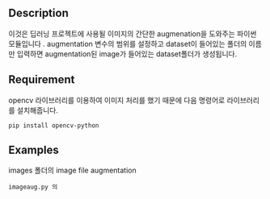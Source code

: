 ## Description
이것은 딥러닝 프로젝트에 사용될 이미지의 간단한 augmenation을 도와주는 파이썬 모듈입니다 . augmentation 변수의 범위를 설정하고 dataset이 들어있는 폴더의 이름만 입력하면 augmentation된 image가 들어있는 dataset폴더가 생성됩니다.

## Requirement
opencv 라이브러리를 이용하여 이미지 처리를 했기 때문에 다음 명령어로 라이브러리를 설치해줍니다.
```
pip install opencv-python
```
## Examples

images 폴더의 image file augmentation

```
imageaug.py 의 
```
